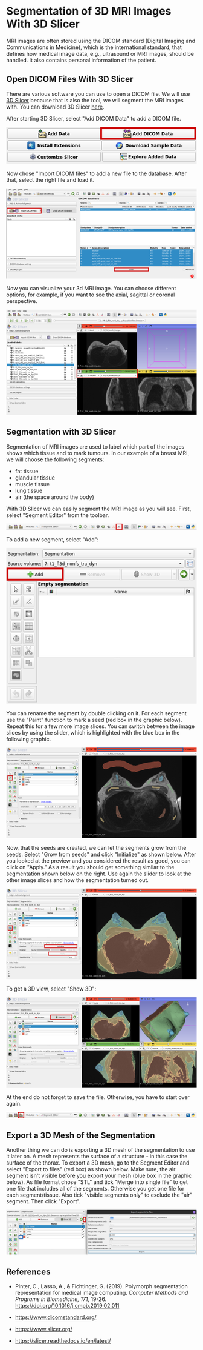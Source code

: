 # Segmentation of 3D MRI Images With 3D Slicer

MRI images are often stored using the DICOM standard (Digital Imaging and Communications in Medicine), which is the international standard, that defines how medical image data, e.g., ultrasound or MRI images, should be handled.
It also contains personal information of the patient.

## Open DICOM Files With 3D Slicer

There are various software you can use to open a DICOM file.
We will use [3D Slicer](https://www.slicer.org/) because that is also the tool, we will segment the MRI images with.
You can download 3D Slicer [here](https://download.slicer.org/).

After starting 3D Slicer, select "Add DICOM Data" to add a DICOM file.

![](./Images/add_dicom.png "Add DICOM file")

Now chose "Import DICOM files" to add a new file to the database.
After that, select the right file and load it.

![](./Images/import_load_dicom.png "Import DICOM File and Load It")

Now you can visualize your 3d MRI image.
You can choose different options, for example, if you want to see the axial, sagittal or coronal perspective.

![](./Images/loaded_mri.png "MRI image in 3D Slicer")

## Segmentation with 3D Slicer

Segmentation of MRI images are used to label which part of the images shows which tissue and to mark tumours.
In our example of a breast MRI, we will choose the following segments:
- fat tissue
- glandular tissue
- muscle tissue
- lung tissue
- air (the space around the body)

With 3D Slicer we can easily segment the MRI image as you will see. First, select "Segment Editor" from the toolbar.

![](./Images/toolbar_segmentation.png "Segment editor")

To add a new segment, select "Add":

![](./Images/segment_editor.png "Add new segment")

You can rename the segment by double clicking on it.
For each segment use the "Paint" function to mark a seed (red box in the graphic below). Repeat this for a few more image slices.
You can switch between the image slices by using the slider, which is highlighted with the blue box in the following graphic.

![](./Images/segment_seeds.png "Create the Seeds of the Segments")

Now, that the seeds are created, we can let the segments grow from the seeds.
Select "Grow from seeds" and click "Initialize" as shown below. After you looked at the preview and you considered the result as good, you can click on "Apply."
As a result you should get something similar to the segmentation shown below on the right.
Use again the slider to look at the other image slices and how the segmentation turned out.

![](./Images/grow_from_seed.png "Grow the segments from the seeds")

To get a 3D view, select "Show 3D":

![](./Images/3d_view.png "3D view")

At the end do not forget to save the file. Otherwise, you have to start over again.

![](./Images/toolbar_save.png "Save file")

## Export a 3D Mesh of the Segmentation

Another thing we can do is exporting a 3D mesh of the segmentation to use it later on.
A mesh represents the surface of a structure - in this case the surface of the thorax.
To export a 3D mesh, go to the Segment Editor and select "Export to files" (red box) as shown below. 
Make sure, the air segment isn't visible before you export your mesh (blue box in the graphic below).
As file format chose "STL" and tick "Merge into single file" to get one file that includes all of the segments.
Otherwise you get one file for each segment/tissue.
Also tick "visible segments only" to exclude the "air" segment. Then click "Export".

![](./Images/export_mesh.png "Export 3d meshes")

## References

- Pinter, C., Lasso, A., & Fichtinger, G. (2019). Polymorph segmentation representation for medical image computing. *Computer Methods and Programs in Biomedicine, 171*, 19-26. https://doi.org/10.1016/j.cmpb.2019.02.011

- <https://www.dicomstandard.org/>

- <https://www.slicer.org/>

- <https://slicer.readthedocs.io/en/latest/>